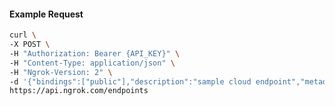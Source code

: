 <!-- Code generated for API Clients. DO NOT EDIT. -->

#### Example Request

```bash
curl \
-X POST \
-H "Authorization: Bearer {API_KEY}" \
-H "Content-Type: application/json" \
-H "Ngrok-Version: 2" \
-d '{"bindings":["public"],"description":"sample cloud endpoint","metadata":"{\"environment\": \"staging\"}","traffic_policy":"{\"on_http_request\":[{\"actions\":[{\"type\":\"deny\",\"config\":{\"status_code\":404}}]}]}","type":"cloud","url":"https://endpoint-example2.com:443"}' \
https://api.ngrok.com/endpoints
```
